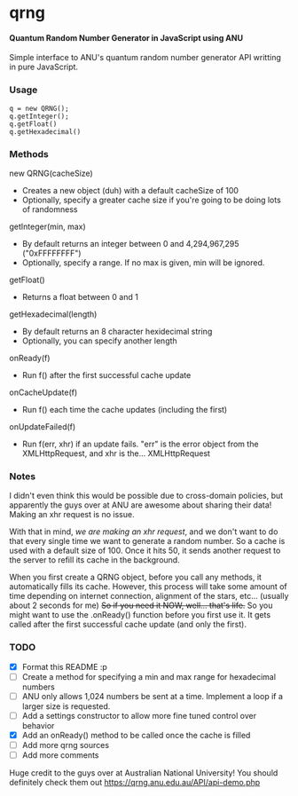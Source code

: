 # qrng
#### Quantum Random Number Generator in JavaScript using ANU

Simple interface to ANU's quantum random number generator API writting in pure JavaScript.

### Usage

```
q = new QRNG();
q.getInteger();
q.getFloat()
q.getHexadecimal()
```

### Methods

new QRNG(cacheSize)
* Creates a new object (duh) with a default cacheSize of 100
* Optionally, specify a greater cache size if you're going to be doing lots of randomness

getInteger(min, max)
* By default returns an integer between 0 and 4,294,967,295 ("0xFFFFFFFF")
* Optionally, specify a range. If no max is given, min will be ignored.

getFloat()
* Returns a float between 0 and 1

getHexadecimal(length)
* By default returns an 8 character hexidecimal string
* Optionally, you can specify another length

onReady(f)
* Run f() after the first successful cache update

onCacheUpdate(f)
* Run f() each time the cache updates (including the first)

onUpdateFailed(f)
* Run f(err, xhr) if an update fails. "err" is the error object from the XMLHttpRequest, and xhr is the... XMLHttpRequest

### Notes

I didn't even think this would be possible due to cross-domain policies, but apparently the guys over at ANU are awesome about sharing their data! Making an xhr request is no issue.

With that in mind, *we are making an xhr request*, and we don't want to do that every single time we want to generate a random number. So a cache is used with a default size of 100. Once it hits 50, it sends another request to the server to refill its cache in the background.

When you first create a QRNG object, before you call any methods, it automatically fills its cache. However, this process will take some amount of time depending on internet connection, alignment of the stars, etc... (usually about 2 seconds for me) ~~So if you need it NOW, well... that's life.~~ So you might want to use the .onReady() function before you first use it. It gets called after the first successful cache update (and only the first).

### TODO

- [x] Format this README :p
- [ ] Create a method for specifying a min and max range for hexadecimal numbers
- [ ] ANU only allows 1,024 numbers be sent at a time. Implement a loop if a larger size is requested.
- [ ] Add a settings constructor to allow more fine tuned control over behavior
- [x] Add an onReady() method to be called once the cache is filled
- [ ] Add more qrng sources
- [ ] Add more comments

Huge credit to the guys over at Australian National University! You should definitely check them out
https://qrng.anu.edu.au/API/api-demo.php
